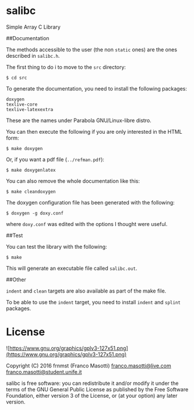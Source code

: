 # salibc
Simple Array C Library

##Documentation

The methods accessible to the user (the non `static` ones) are the ones 
described in `salibc.h`.

The first thing to do i to move to the `src` directory:
```
$ cd src
```

To generate the documentation, you need to install the following packages:
```
doxygen
texlive-core
texlive-latexextra
```

These are the names under Parabola GNU/Linux-libre distro. 

You can then execute the following if you are only interested in the HTML form:
```
$ make doxygen
```

Or, if you want a pdf file (`../refman.pdf`):
```
$ make doxygenlatex
```

You can also remove the whole documentation like this:
```
$ make cleandoxygen
```

The doxygen configuration file has been generated with the following:
```
$ doxygen -g doxy.conf
```

where `doxy.conf` was edited with the options I thought were useful.

##Test

You can test the library with the following:
```
$ make
```

This will generate an executable file called `salibc.out`.

##Other

`indent` and `clean` targets are also available as part of the make file.

To be able to use the `indent` target, you need to install `indent` and 
`splint` packages.

# License
![https://www.gnu.org/graphics/gplv3-127x51.png](https://www.gnu.org/graphics/gplv3-127x51.png)

Copyright (C) 2016 frnmst (Franco Masotti) <franco.masotti@live.com> 
<franco.masotti@student.unife.it>

salibc is free software: you can redistribute it and/or modify
it under the terms of the GNU General Public License as published by
the Free Software Foundation, either version 3 of the License, or
(at your option) any later version.
